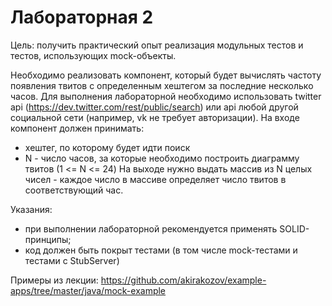 # Лабораторная 2

Цель: получить практический опыт реализация модульных тестов и тестов, использующих mock-объекты.

Необходимо реализовать компонент, который будет вычислять частоту появления твитов с
определенным хештегом за последние несколько часов. Для выполнения лабораторной
необходимо использовать twitter api (https://dev.twitter.com/rest/public/search) или api любой
другой социальной сети (например, vk не требует авторизации).
На входе компонент должен принимать:
- хештег, по которому будет идти поиск
- N - число часов, за которые необходимо построить диаграмму твитов (1 <= N <= 24)
  На выходе нужно выдать массив из N целых чисел - каждое число в массиве определяет число
  твитов в соответствующий час.

Указания:
- при выполнении лабораторной рекомендуется применять SOLID-принципы;
- код должен быть покрыт тестами (в том числе mock-тестами и тестами с StubServer)

Примеры из лекции:
https://github.com/akirakozov/example-apps/tree/master/java/mock-example